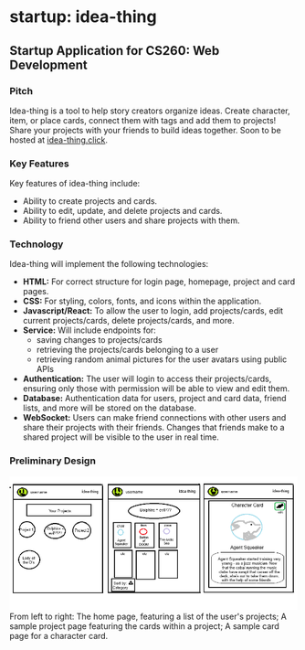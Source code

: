 # startup: idea-thing
## Startup Application for CS260: Web Development
### Pitch
Idea-thing is a tool to help story creators organize ideas. Create character, item, or place cards, connect them with tags and add them to projects! Share your projects with your friends to build ideas together.
Soon to be hosted at [idea-thing.click](https://idea-thing.click/).

### Key Features
Key features of idea-thing include:
- Ability to create projects and cards.
- Ability to edit, update, and delete projects and cards.
- Ability to friend other users and share projects with them.

### Technology
Idea-thing will implement the following technologies:
- **HTML:** For correct structure for login page, homepage, project and card pages.
- **CSS:** For styling, colors, fonts, and icons within the application.
- **Javascript/React:** To allow the user to login, add projects/cards, edit current projects/cards, delete projects/cards, and more.
- **Service:** Will include endpoints for:
  - saving changes to projects/cards
  - retrieving the projects/cards belonging to a user
  - retrieving random animal pictures for the user avatars using public APIs 
- **Authentication:** The user will login to access their projects/cards, ensuring only those with permission will be able to view and edit them.
- **Database:** Authentication data for users, project and card data, friend lists, and more will be stored on the database.
- **WebSocket:** Users can make friend connections with other users and share their projects with their friends. Changes that friends make to a shared project will be visible to the user in real time.

### Preliminary Design
![design docs for idea-thing, including a sketch of a projects page, a page for a specific project showing all the cards within the project, and a page for a specific card](startup-prelim-design.png) From left to right: The home page, featuring a list of the user's projects; A sample project page featuring the cards within a project; A sample card page for a character card.
